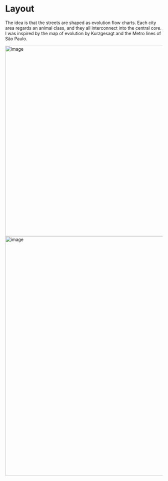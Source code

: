 # Layout

The idea is that the streets are shaped as evolution flow charts. Each city area regards an animal class, and they all interconnect into the central core. I was inspired by the map of evolution by Kurzgesagt and the Metro lines of São Paulo.

<img width="1080" height="607" alt="image" src="https://github.com/user-attachments/assets/efd925d5-393d-4cf2-9fc3-9be35a2f88f0" />

<img width="1024" height="763" alt="image" src="https://github.com/user-attachments/assets/6b0a8bc0-ced2-473f-a198-5cfd2063c7d6" />

